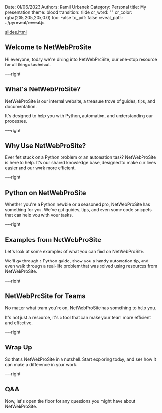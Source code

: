 Date: 01/06/2023
Authors: Kamil Urbanek
Category: Personal
title: My presentation
theme: blood
transition: slide
cr_word: ""
cr_color: rgba(205,205,205,0.0)
toc: False
to_pdf: false
reveal_path: ../pyreveal/reveal.js


[slides.html](slides.slides.html)

## Welcome to NetWebProSite

Hi everyone, today we're diving into NetWebProSite, our one-stop resource for all things technical.

---right

## What's NetWebProSite?

NetWebProSite is our internal website, a treasure trove of guides, tips, and documentation. 

It's designed to help you with Python, automation, and understanding our processes.

---right

## Why Use NetWebProSite?

Ever felt stuck on a Python problem or an automation task? NetWebProSite is here to help. It's our shared knowledge
base, designed to make our lives easier and our work more efficient.

---right

## Python on NetWebProSite

Whether you're a Python newbie or a seasoned pro, NetWebProSite has something for you. We've got guides, tips, and even
some code snippets that can help you with your tasks.

---right

## Examples from NetWebProSite

Let's look at some examples of what you can find on NetWebProSite. 

We'll go through a Python guide, show you a handy
automation tip, and even walk through a real-life problem that was solved using resources from NetWebProSite.

---right

## NetWebProSite for Teams

No matter what team you're on, NetWebProSite has something to help you. 

It's not just a resource, it's a tool that can make your team more efficient and effective.

---right

## Wrap Up

So that's NetWebProSite in a nutshell. Start exploring today, and see how it can make a difference in your work.

---right

## Q&A

Now, let's open the floor for any questions you might have about NetWebProSite.

